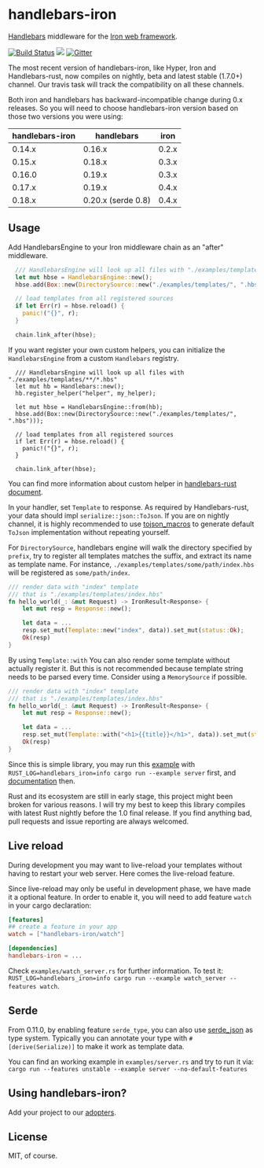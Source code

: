 handlebars-iron
===============

[Handlebars](https://github.com/sunng87/handlebars-rust) middleware
for the [Iron web framework](http://ironframework.io).

[![Build
Status](https://travis-ci.org/sunng87/handlebars-iron.svg?branch=master)](https://travis-ci.org/sunng87/handlebars-iron)
[![](http://meritbadge.herokuapp.com/handlebars-iron)](https://crates.io/crates/handlebars-iron)
[![Gitter](https://img.shields.io/gitter/room/sunng87/handlebars-rust.svg?maxAge=2592000)](https://gitter.im/sunng87/handlebars-rust)

The most recent version of handlebars-iron, like Hyper, Iron and
Handlebars-rust, now compiles on nightly, beta and latest stable (1.7.0+) channel. Our
travis task will track the compatibility on all these channels.

Both iron and handlebars has backward-incompatible change during 0.x
releases. So you will need to choose handlebars-iron version based on
those two versions you were using:

handlebars-iron | handlebars | iron
--------------- | ---------- | ---
0.14.x | 0.16.x | 0.2.x
0.15.x | 0.18.x | 0.3.x
0.16.0 | 0.19.x | 0.3.x
0.17.x | 0.19.x | 0.4.x
0.18.x | 0.20.x (serde 0.8) | 0.4.x

## Usage

Add HandlebarsEngine to your Iron middleware chain as an "after"
middleware.

```rust
  /// HandlebarsEngine will look up all files with "./examples/templates/**/*.hbs"
  let mut hbse = HandlebarsEngine::new();
  hbse.add(Box::new(DirectorySource::new("./examples/templates/", ".hbs")));

  // load templates from all registered sources
  if let Err(r) = hbse.reload() {
    panic!("{}", r);
  }

  chain.link_after(hbse);
```

If you want register your own custom helpers, you can initialize the
`HandlebarsEngine` from a custom `Handlebars` registry.

```
  /// HandlebarsEngine will look up all files with "./examples/templates/**/*.hbs"
  let mut hb = Handlebars::new();
  hb.register_helper("helper", my_helper);

  let mut hbse = HandlebarsEngine::from(hb);
  hbse.add(Box::new(DirectorySource::new("./examples/templates/", ".hbs")));

  // load templates from all registered sources
  if let Err(r) = hbse.reload() {
    panic!("{}", r);
  }

  chain.link_after(hbse);
```

You can find more information about custom helper in [handlebars-rust
document](https://github.com/sunng87/handlebars-rust#extensible-helper-system).

In your handler, set `Template` to response. As required by
Handlebars-rust, your data should impl `serialize::json::ToJson`. If
you are on nightly channel, it is highly recommended to use
[tojson_macros](https://github.com/sunng87/tojson_macros) to generate
default `ToJson` implementation without repeating yourself.

For `DirectorySource`, handlebars engine will walk the directory
specified by `prefix`, try to register all templates matches the
suffix, and extract its name as template name. For instance,
`./examples/templates/some/path/index.hbs` will be registered as
`some/path/index`.

```rust
/// render data with "index" template
/// that is "./examples/templates/index.hbs"
fn hello_world(_: &mut Request) -> IronResult<Response> {
    let mut resp = Response::new();

    let data = ...
    resp.set_mut(Template::new("index", data)).set_mut(status::Ok);
    Ok(resp)
}
```

By using `Template::with` You can also render some template without
actually register it. But this is not recommended because template
string needs to be parsed every time. Consider using a `MemorySource`
if possible.

```rust
/// render data with "index" template
/// that is "./examples/templates/index.hbs"
fn hello_world(_: &mut Request) -> IronResult<Response> {
    let mut resp = Response::new();

    let data = ...
    resp.set_mut(Template::with("<h1>{{title}}</h1>", data)).set_mut(status::Ok);
    Ok(resp)
}
```

Since this is simple library, you may run this
[example](https://github.com/sunng87/handlebars-iron/blob/master/examples/server.rs)
with `RUST_LOG=handlebars_iron=info cargo run --example server`
first, and
[documentation](https://sunng87.github.io/handlebars-iron/handlebars_iron/)
then.

Rust and its ecosystem are still in early stage, this
project might been broken for various reasons. I will try my best to
keep this library compiles with latest Rust nightly before the 1.0
final release. If you find anything bad, pull requests and issue reporting
are always welcomed.

## Live reload

During development you may want to live-reload your templates without
having to restart your web server. Here comes the live-reload
feature.

Since live-reload may only be useful in development phase, we have
made it a optional feature. In order to enable it, you will need to
add feature `watch` in your cargo declaration:

```toml
[features]
## create a feature in your app
watch = ["handlebars-iron/watch"]

[dependencies]
handlebars-iron = ...
```

Check `examples/watch_server.rs` for further information. To test it:
`RUST_LOG=handlebars_iron=info cargo run --example watch_server
--features watch`.

## Serde

From 0.11.0, by enabling feature `serde_type`, you can also use
[serde_json](https://github.com/serde-rs/json) as type
system. Typically you can annotate your type with
`#[derive(Serialize)]` to make it work as template data.

You can find an working example in `examples/server.rs` and try to run
it via: `cargo run --features unstable --example server
--no-default-features`

## Using handlebars-iron?

Add your project to our
[adopters](https://github.com/sunng87/handlebars-rust/wiki/adopters).

## License

MIT, of course.
